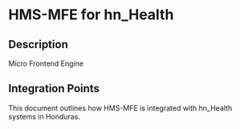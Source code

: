# HMS-MFE for hn_Health

## Description

Micro Frontend Engine

## Integration Points

This document outlines how HMS-MFE is integrated with hn_Health systems in Honduras.
